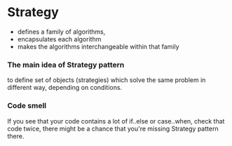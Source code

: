# Strategy

- defines a family of algorithms,
- encapsulates each algorithm
- makes the algorithms interchangeable within that family

### The main idea of Strategy pattern

to define set of objects (strategies) which solve the same problem in different way, depending on conditions.

### Code smell
If you see that your code contains a lot of if..else or case..when, check that code twice, there might be a chance that you're missing Strategy pattern there.
